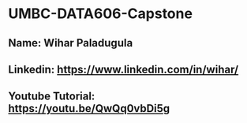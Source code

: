 # UMBC-DATA606-Capstone

## Name: Wihar Paladugula
## Linkedin: https://www.linkedin.com/in/wihar/
## Youtube Tutorial: https://youtu.be/QwQq0vbDi5g
